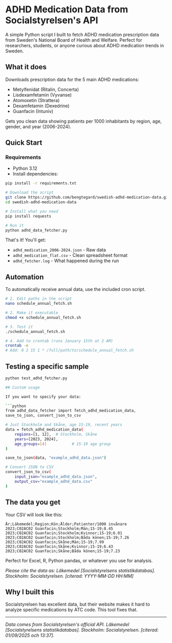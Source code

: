 # ADHD Medication Data from Socialstyrelsen's API

A simple Python script I built to fetch ADHD medication prescription data from Sweden's National Board of Health and Welfare. Perfect for researchers, students, or anyone curious about ADHD medication trends in Sweden.

## What it does

Downloads prescription data for the 5 main ADHD medications:
- Metylfenidat (Ritalin, Concerta)
- Lisdexamfetamin (Vyvanse) 
- Atomoxetin (Strattera)
- Dexamfetamin (Dexedrine)
- Guanfacin (Intuniv)

Gets you clean data showing patients per 1000 inhabitants by region, age, gender, and year (2006-2024).

## Quick Start

### Requirements
- Python 3.12
- Install dependencies:

```bash
pip install -r requirements.txt

# Download the script
git clone https://github.com/bengtegard/swedish-adhd-medication-data.git
cd swedish-adhd-medication-data

# Install what you need
pip install requests

# Run it
python adhd_data_fetcher.py
```

That's it! You'll get:
- `adhd_medication_2006-2024.json` - Raw data  
- `adhd_medication_flat.csv` - Clean spreadsheet format
- `adhd_fetcher.log` - What happened during the run

## Automation

To automatically receive annual data, use the included cron script.
```bash
# 1. Edit paths in the script
nano schedule_annual_fetch.sh

# 2. Make it executable
chmod +x schedule_annual_fetch.sh

# 3. Test it
./schedule_annual_fetch.sh

# 4. Add to crontab (runs January 15th at 2 AM)
crontab -e
# Add: 0 2 15 1 * /full/path/to/schedule_annual_fetch.sh
```

## Testing a specific sample

```bash
python test_adhd_fetcher.py

## Custom usage

If you want to specify your data:

```python
from adhd_data_fetcher import fetch_adhd_medication_data,
save_to_json, convert_json_to_csv

# Just Stockholm and Skåne, age 15-19, recent years
data = fetch_adhd_medication_data(
    regions=[1, 12],  # Stockholm, Skåne
    years=[2023, 2024],
    age_groups=[4]           # 15-19 age group
)

save_to_json(data, "example_adhd_data.json")

# Convert JSON to CSV
convert_json_to_csv(
    input_json="example_adhd_data.json",
    output_csv="example_adhd_data.csv"
)
```

## The data you get

Your CSV will look like this:
```csv
År;Läkemedel;Region;Kön;Ålder;Patienter/1000 invånare
2023;C02AC02 Guanfacin;Stockholm;Män;15-19;8.45
2023;C02AC02 Guanfacin;Stockholm;Kvinnor;15-19;6.01
2023;C02AC02 Guanfacin;Stockholm;Båda könen;15-19;7.26
2023;C02AC02 Guanfacin;Skåne;Män;15-19;7.99
2023;C02AC02 Guanfacin;Skåne;Kvinnor;15-19;6.43
2023;C02AC02 Guanfacin;Skåne;Båda könen;15-19;7.23
```

Perfect for Excel, R, Python pandas, or whatever you use for analysis.

*Please cite the data as: Läkemedel [Socialstyrelsens statistikdatabas]. Stockholm: Socialstyrelsen. [citerad: YYYY-MM-DD HH:MM]*
## Why I built this

Socialstyrelsen has excellent data, but their website makes it hard to analyze specific medications by ATC code. This tool fixes that.

---

*Data comes from Socialstyrelsen's official API. Läkemedel [Socialstyrelsens statistikdatabas]. Stockholm: Socialstyrelsen. [citerad: 01/09/2025 och 13:37].*
